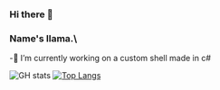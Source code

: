 ### Hi there 👋

<!--
**llamacorn1921/llamacorn1921** is a ✨ _special_ ✨ repository because its `README.md` (this file) appears on your GitHub profile.

Here are some ideas to get you started:

-🔭 I’m currently working on ...
- 🌱 I’m currently learning ...
- 👯 I’m looking to collaborate on ...
- 🤔 I’m looking for help with ...
- 💬 Ask me about ...
- 📫 How to reach me: ...
- 😄 Pronouns: ...
- ⚡ Fun fact: ...
-->
### Name's llama.\
-🔭 I’m currently working on a custom shell made in c#



![GH stats](https://github-readme-stats.vercel.app/api?username=llamacorn1921&count_private=true)
[![Top Langs](https://github-readme-stats.vercel.app/api/top-langs/?username=llamacorn1921)](https://github.com/anuraghazra/github-readme-stats)
